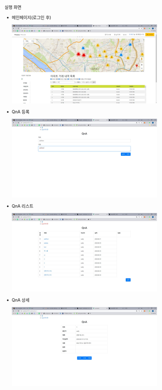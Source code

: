 실행 화면


- 메인페이지(로그인 후)
 
    ![main](./capture/main.JPG)


- QnA 등록

    
    ![qnaAdd](./capture/qnaAdd.JPG)
    
    
- QnA 리스트
    
    ![qnaList](./capture/qnaList.JPG)


- QnA 상세

    ![qnaDetail](./capture/qnaDetail.JPG)
    
    